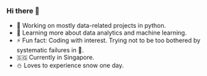 ### Hi there 👋

<!--
**Mono-PQ/Mono-PQ** is a ✨ _special_ ✨ repository because its `README.md` (this file) appears on your GitHub profile.

Here are some ideas to get you started: 
- 👯 I’m looking to collaborate on ...
- 🤔 I’m looking for help with ...
- 💬 Ask me about ...
- 📫 How to reach me: ...
- 😄 Pronouns: ...
-->

- 🔭 Working on mostly data-related projects in python.
- 🌱 Learning more about data analytics and machine learning.
- ⚡ Fun fact: Coding with interest. Trying not to be too bothered by systematic failures in 🏢. 
- 🇸🇬 Currently in Singapore.
- ⛄️ Loves to experience snow one day.

